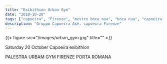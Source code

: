 ```yaml
---
title: "Exibithion Urban Gym"
date: "2018-10-20"
tags: ["capoeira", "Firenze", "mestre boca nua", "boca nua", "capoeira axè"]
description: "Gruppo Capoeira Axè. capoeira Firenze"
---
```



{{< figure src="/images/urban_gym.jpg" title="" >}}

Saturday 20 October
Capoeira exibithion

PALESTRA URBAM GYM FIRENZE PORTA ROMANA